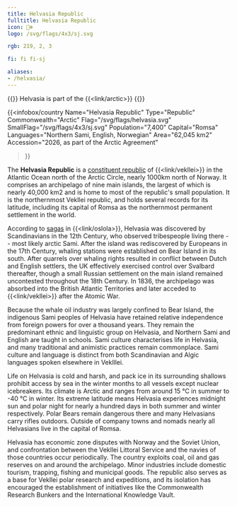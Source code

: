 ```yaml
---
title: Helvasia Republic
fulltitle: Helvasia Republic
icon: 🐻‍❄️
logo: /svg/flags/4x3/sj.svg

rgb: 219, 2, 3

fi: fi fi-sj

aliases:
- /helvasia/
---
```

{{<note series>}}
 Helvasia is part of the {{<link/arctic>}}
{{</note>}}

{{<infobox/country
	 Name="Helvasia Republic"
	 Type="Republic"
	 Commonwealth="Arctic"
	 Flag="/svg/flags/helvasia.svg"
	 SmallFlag="/svg/flags/4x3/sj.svg"
	 Population="7,400"
	 Capital="Romsa"
	 Languages="Northern Sami, English, Norwegian"
	 Area="62,045 km2"
	 Accession="2026, as part of the Arctic Agreement"
 >}}

The <span class="fi fi-sj"></span> **Helvasia Republic** is a [constituent republic](/republics/) of {{<link/vekllei>}} in the Atlantic Ocean north of the Arctic Circle, nearly 1000km north of Norway. It comprises an archipelago of nine main islands, the largest of which is nearly 40,000 km2 and is home to most of the republic's small population. It is the northernmost Vekllei republic, and holds several records for its latitude, including its capital of Romsa as the northernmost permanent settlement in the world.

According to [sagas](/sagas/) in {{<link/oslola>}}, Helvasia was discovered by Scandinavians in the 12th Century, who observed tribespeople living there -- most likely arctic Sami. After the island was rediscovered by Europeans in the 17th Century, whaling stations were established on Bear Island in its south. After quarrels over whaling rights resulted in conflict between Dutch and English settlers, the UK effectively exercised control over Svalbard thereafter, though a small Russian settlement on the main island remained uncontested throughout the 18th Century. In 1836, the archipelago was absorbed into the British Atlantic Territories and later acceded to {{<link/vekllei>}} after the Atomic War.

Because the whale oil industry was largely confined to Bear Island, the indigenous Sami peoples of Helvasia have retained relative independence from foreign powers for over a thousand years. They remain the predominant ethnic and linguistic group on Helvasia, and Northern Sami and English are taught in schools. Sami culture characterises life in Helvasia, and many traditional and animistic practices remain commonplace. Sami culture and language is distinct from both Scandinavian and Algic languages spoken elsewhere in Veklllei.

Life on Helvasia is cold and harsh, and pack ice in its surrounding shallows prohibit access by sea in the winter months to all vessels except nuclear icebreakers. Its climate is Arctic and ranges from around 15 °C in summer to -40 °C in winter. Its extreme latitude means Helvasia experiences midnight sun and polar night for nearly a hundred days in both summer and winter respectively. Polar Bears remain dangerous there and many Helvasians carry rifles outdoors. Outside of company towns and nomads nearly all Helvasians live in the capital of Romsa.

Helvasia has economic zone disputes with Norway and the Soviet Union, and confrontation between the Vekllei Littoral Service and the navies of those countries occur periodically. The country exploits coal, oil and gas reserves on and around the archipelago. Minor industries include domestic tourism, trapping, fishing and municipal goods. The republic also serves as a base for Vekllei polar research and expeditions, and its isolation has encouraged the establishment of initiatives like the Commonwealth Research Bunkers and the International Knowledge Vault.

